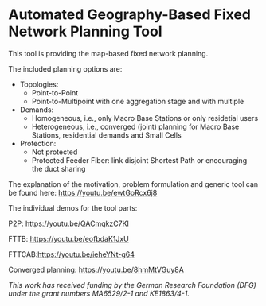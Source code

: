 # Automated Geography-Based Fixed Network Planning Tool

This tool is providing the map-based fixed network planning.

The included planning options are: 

* Topologies:
  * Point-to-Point
  * Point-to-Multipoint with one aggregation stage and with multiple
* Demands:
  * Homogeneous, i.e., only Macro Base Stations or only residetial users
  * Heterogeneous, i.e., converged (joint) planning for Macro Base Stations, residential demands and Small Cells
* Protection:
  * Not protected
  * Protected Feeder Fiber: link disjoint Shortest Path or encouraging the duct sharing
  
 
The explanation of the motivation, problem formulation and generic tool can be found here:
https://youtu.be/ewtGoRcx6j8

The individual demos for the tool parts:

P2P: https://youtu.be/QACmqkzC7KI 

FTTB: https://youtu.be/eofbdaK1JxU

FTTCAB:https://youtu.be/ieheYNt-g64

Converged planning: https://youtu.be/8hmMtVGuy8A


*This work has received funding by the German Research Foundation (DFG) under the grant numbers MA6529/2-1 and KE1863/4-1.*
